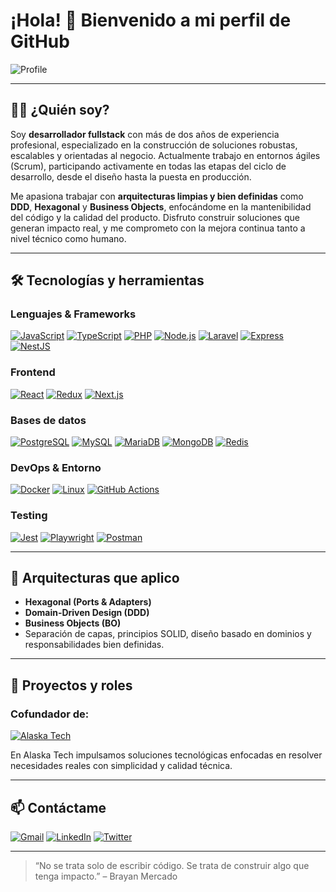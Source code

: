 # ¡Hola! 👋 Bienvenido a mi perfil de GitHub

![Profile](https://media.licdn.com/dms/image/v2/D4E16AQEVixXamqd8hA/profile-displaybackgroundimage-shrink_350_1400/profile-displaybackgroundimage-shrink_350_1400/0/1726973837074?e=1756339200&v=beta&t=7gRSWfHKZp87cHLqJ1pwh2CDprxdAejvrppB66lXBPc)

---

## 👨‍💻 ¿Quién soy?

Soy **desarrollador fullstack** con más de dos años de experiencia profesional, especializado en la construcción de soluciones robustas, escalables y orientadas al negocio. Actualmente trabajo en entornos ágiles (Scrum), participando activamente en todas las etapas del ciclo de desarrollo, desde el diseño hasta la puesta en producción.

Me apasiona trabajar con **arquitecturas limpias y bien definidas** como **DDD**, **Hexagonal** y **Business Objects**, enfocándome en la mantenibilidad del código y la calidad del producto. Disfruto construir soluciones que generan impacto real, y me comprometo con la mejora continua tanto a nivel técnico como humano.

---

## 🛠️ Tecnologías y herramientas

### Lenguajes & Frameworks
[![JavaScript](https://img.shields.io/badge/JavaScript-F7DF1E?style=for-the-badge&logo=javascript&logoColor=black&labelColor=101010)]()
[![TypeScript](https://img.shields.io/badge/TypeScript-3178C6?style=for-the-badge&logo=typescript&logoColor=white&labelColor=101010)]()
[![PHP](https://img.shields.io/badge/PHP-777BB4?style=for-the-badge&logo=php&logoColor=white&labelColor=101010)]()
[![Node.js](https://img.shields.io/badge/Node.js-339933?style=for-the-badge&logo=nodedotjs&logoColor=white&labelColor=101010)]()
[![Laravel](https://img.shields.io/badge/Laravel-FF2D20?style=for-the-badge&logo=laravel&logoColor=white&labelColor=101010)]()
[![Express](https://img.shields.io/badge/Express-000000?style=for-the-badge&logo=express&logoColor=white&labelColor=101010)]()
[![NestJS](https://img.shields.io/badge/NestJS-E0234E?style=for-the-badge&logo=nestjs&logoColor=white&labelColor=101010)]()

### Frontend
[![React](https://img.shields.io/badge/React-61DAFB?style=for-the-badge&logo=react&logoColor=black&labelColor=101010)]()
[![Redux](https://img.shields.io/badge/Redux-764ABC?style=for-the-badge&logo=redux&logoColor=white&labelColor=101010)]()
[![Next.js](https://img.shields.io/badge/Next.js-000000?style=for-the-badge&logo=nextdotjs&logoColor=white&labelColor=101010)]()

### Bases de datos
[![PostgreSQL](https://img.shields.io/badge/PostgreSQL-4169E1?style=for-the-badge&logo=postgresql&logoColor=white&labelColor=101010)]()
[![MySQL](https://img.shields.io/badge/MySQL-4479A1?style=for-the-badge&logo=mysql&logoColor=white&labelColor=101010)]()
[![MariaDB](https://img.shields.io/badge/MariaDB-003545?style=for-the-badge&logo=mariadb&logoColor=white&labelColor=101010)]()
[![MongoDB](https://img.shields.io/badge/MongoDB-47A248?style=for-the-badge&logo=mongodb&logoColor=white&labelColor=101010)]()
[![Redis](https://img.shields.io/badge/Redis-DC382D?style=for-the-badge&logo=redis&logoColor=white&labelColor=101010)]()

### DevOps & Entorno
[![Docker](https://img.shields.io/badge/Docker-2496ED?style=for-the-badge&logo=docker&logoColor=white&labelColor=101010)]()
[![Linux](https://img.shields.io/badge/Linux-FCC624?style=for-the-badge&logo=linux&logoColor=black&labelColor=101010)]()
[![GitHub Actions](https://img.shields.io/badge/GitHub_Actions-2088FF?style=for-the-badge&logo=githubactions&logoColor=white&labelColor=101010)]()

### Testing
[![Jest](https://img.shields.io/badge/Jest-C21325?style=for-the-badge&logo=jest&logoColor=white&labelColor=101010)]()
[![Playwright](https://img.shields.io/badge/Playwright-2EAD33?style=for-the-badge&logo=playwright&logoColor=white&labelColor=101010)]()
[![Postman](https://img.shields.io/badge/Postman-FF6C37?style=for-the-badge&logo=postman&logoColor=white&labelColor=101010)]()

---

## 🧠 Arquitecturas que aplico

- **Hexagonal (Ports & Adapters)**
- **Domain-Driven Design (DDD)**
- **Business Objects (BO)**  
- Separación de capas, principios SOLID, diseño basado en dominios y responsabilidades bien definidas.

---

## 🚀 Proyectos y roles

### Cofundador de:
[![Alaska Tech](https://img.shields.io/badge/Alaska_Tech-0077B5?style=for-the-badge&logo=linkedin&logoColor=white&labelColor=101010)](https://www.linkedin.com/company/alaskatech/)

En Alaska Tech impulsamos soluciones tecnológicas enfocadas en resolver necesidades reales con simplicidad y calidad técnica.

---

## 📫 Contáctame

[![Gmail](https://img.shields.io/badge/Gmail-brayan.msanmartin@gmail.com-EA4335?style=for-the-badge&logo=gmail&logoColor=white&labelColor=101010)](mailto:brayan.msanmartin@gmail.com)
[![LinkedIn](https://img.shields.io/badge/LinkedIn-Brayan_Mercado-0077B5?style=for-the-badge&logo=linkedin&logoColor=white&labelColor=101010)](https://www.linkedin.com/in/brayan-mercado-sanmartin/)
[![Twitter](https://img.shields.io/badge/Twitter-@BreimDev-1DA1F2?style=for-the-badge&logo=twitter&logoColor=white&labelColor=101010)](https://twitter.com/BreimDev)

---

> “No se trata solo de escribir código. Se trata de construir algo que tenga impacto.” – Brayan Mercado
